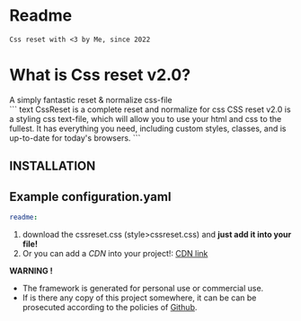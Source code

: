 # Readme

```text 
Css reset with <3 by Me, since 2022 
```

<h1>What is Css reset v2.0?</h1>
A simply fantastic reset & normalize css-file <br>
``` text
CssReset is a complete reset and normalize for css 
CSS reset v2.0 is a styling css text-file, which will allow you to use your html and css to the fullest. 
It has everything you need, including custom styles, classes, and is up-to-date for today's browsers.
```

## INSTALLATION

## Example configuration.yaml

```yaml
readme:
```

1. download the cssreset.css (style>cssreset.css) and <strong>just add it into your file!</strong>
2. Or you can add a *CDN* into your project!:  [CDN link](https://www.cssreset.tk/assets/reset.css) <br>

**WARNING !**
- The framework is generated for personal use or commercial use. 
- If is there any copy of this project somewhere, it can be can be prosecuted according to the policies of [Github](https://github.com/about/developer-policy/).
